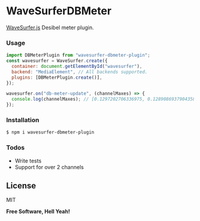# WaveSurferDBMeter

[WaveSurfer.js](https://wavesurfer-js.org/) Desibel meter plugin.

### Usage

```js
import DBMeterPlugin from "wavesurfer-dbmeter-plugin";
const wavesurfer = WaveSurfer.create({
  container: document.getElementById("wavesurfer"),
  backend: "MediaElement", // All backends supported.
  plugins: [DBMeterPlugin.create()],
});

wavesurfer.on("db-meter-update", (channelMaxes) => {
  console.log(channelMaxes); // [0.1297202706336975, 0.1289086937904358]
});
```

### Installation

```sh
$ npm i wavesurfer-dbmeter-plugin
```

### Todos

- Write tests
- Support for over 2 channels

## License

MIT

**Free Software, Hell Yeah!**

[git-repo-url]: https://github.com/whthT/wavesurfer-dbmeter-plugin
[wavesurfer.js]: https://wavesurfer-js.org
[whtht]: https://github.com/whthT
[node.js]: http://nodejs.org
